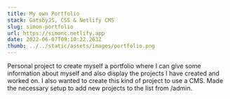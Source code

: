 ```yaml
---
title: My own Portfolio
stack: GatsbyJS, CSS & Netlify CMS
slug: simon-portfolio
url: https://simonc.netlify.app
date: 2022-06-07T09:10:22.263Z
thumb: ../../static/assets/images/portfolio.png
---
```


Personal project to create myself a portfolio where I can give some information about myself and also display the projects I have created and worked on. I also wanted to create this kind of project to use a CMS. Made the necessary setup to add new projects to the list from /admin.
